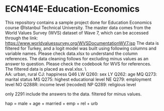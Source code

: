 # ECN414E-Education-Economics

This repository contains a sample project done for Education Economics course @Istanbul Technical University.
The master data  comes from the World Values Survey (WVS) dataset of Wave 7, which can be accessed through the link: https://www.worldvaluessurvey.org/WVSDocumentationWV7.jsp
The data is filtered for Turkey, and a logit model was built using following columns and variable names. Please check data.xlsx to understand the column references.
The data cleaning follows for excluding minus values as an answer to question. Please check the codebook for WVS for references.
The filtered data is placed as eval.xlsx. \\
\
AA: urban, rural
CJ: happiness
Q46
LW 
Q260: sex
LY
Q262: age
MQ
Q273: marital status
MS
Q275: highest educational level 
NE
Q279: employment level
NO
Q288R: income level (recoded)
NP
Q289: religious level

only 2291 include the answers to the data. filtered for minus values.


hap = male + age + married + emp + rel + urb


